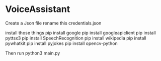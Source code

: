 # VoiceAssistant

Create a Json file rename this credentials.json
 
install those things
pip install google
pip install googleapiclient
pip install pyttsx3
pip install SpeechRecognition
pip install wikipedia
pip install pywhatkit
pip install pyjokes
pip install opencv-python

Then run 
python3 main.py
